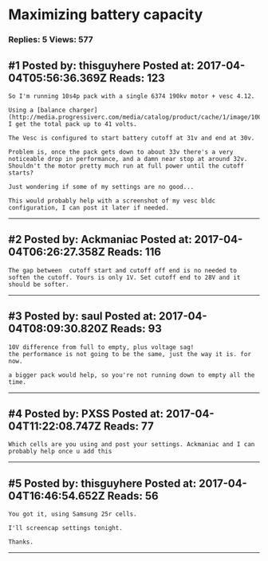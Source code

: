 # Maximizing battery capacity

### Replies: 5 Views: 577

## \#1 Posted by: thisguyhere Posted at: 2017-04-04T05:56:36.369Z Reads: 123

```
So I'm running 10s4p pack with a single 6374 190kv motor + vesc 4.12.

Using a [balance charger](http://media.progressiverc.com/media/catalog/product/cache/1/image/1000x/040ec09b1e35df139433887a97daa66f/i/m/img_0311.jpg) I get the total pack up to 41 volts.

The Vesc is configured to start battery cutoff at 31v and end at 30v.

Problem is, once the pack gets down to about 33v there's a very noticeable drop in performance, and a damn near stop at around 32v.  Shouldn't the motor pretty much run at full power until the cutoff starts?

Just wondering if some of my settings are no good...

This would probably help with a screenshot of my vesc bldc configuration, I can post it later if needed.
```

---
## \#2 Posted by: Ackmaniac Posted at: 2017-04-04T06:26:27.358Z Reads: 116

```
The gap between  cutoff start and cutoff off end is no needed to soften the cutoff. Yours is only 1V. Set cutoff end to 28V and it should be softer.
```

---
## \#3 Posted by: saul Posted at: 2017-04-04T08:09:30.820Z Reads: 93

```
10V difference from full to empty, plus voltage sag! 
the performance is not going to be the same, just the way it is. for now. 

a bigger pack would help, so you're not running down to empty all the time.
```

---
## \#4 Posted by: PXSS Posted at: 2017-04-04T11:22:08.747Z Reads: 77

```
Which cells are you using and post your settings. Ackmaniac and I can probably help once u add this
```

---
## \#5 Posted by: thisguyhere Posted at: 2017-04-04T16:46:54.652Z Reads: 56

```
You got it, using Samsung 25r cells.

I'll screencap settings tonight.

Thanks.
```

---
